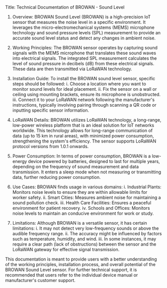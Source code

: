 Title: Technical Documentation of BROWAN - Sound Level

1. Overview:
BROWAN Sound Level (BROWAN) is a high-precision IoT sensor that measures the noise level in a specific environment. It leverages the micro-electromechanical systems (MEMS) microphone technology and sound pressure levels (SPL) measurement to provide an accurate sound level status and detect any changes in ambient noise.

2. Working Principles:
The BROWAN sensor operates by capturing sound signals with the MEMS microphone that translates these sound waves into electrical signals. The integrated SPL measurement calculates the level of sound pressure in decibels (dB) from these electrical signals. These data are then transmitted via LoRaWAN technology.

3. Installation Guide:
To install the BROWAN sound level sensor, specific steps should be followed:
  i. Choose a location where you want to monitor sound levels for ideal placement.
  ii. Fix the sensor on a wall or ceiling using mounting brackets, ensure its microphone is unobstructed.
iii. Connect it to your LoRaWAN network following the manufacturer's instructions, typically involving pairing through scanning a QR code or inputting specific sensor information.

4. LoRaWAN Details:
BROWAN utilizes LoRaWAN technology, a long-range, low-power wireless platform that is an ideal solution for IoT networks worldwide. This technology allows for long-range communication of data (up to 15 km in rural areas), with minimized power consumption, strengthening the system's efficiency. The sensor supports LoRaWAN protocol versions from 1.0.1 onwards.

5. Power Consumption:
In terms of power consumption, BROWAN is a low-energy device powered by batteries, designed to last for multiple years, depending on the frequency of sound measurement and data transmission. It enters a sleep mode when not measuring or transmitting data, further reducing power consumption.

6. Use Cases:
BROWAN finds usage in various domains:
   i. Industrial Plants: Monitors noise levels to ensure they are within allowable limits for worker safety.
  ii. Smart Cities: Measures ambient noise for maintaining a sound pollution check.
 iii. Health Care Facilities: Ensures a peaceful environment for patient recovery.
  iv. Schools and Offices: Monitors noise levels to maintain an conducive environment for work or study.

7. Limitations:
Although BROWAN is a versatile sensor, it has certain limitations:
   i. It may not detect very low-frequency sounds or above the audible frequency range.
  ii. The accuracy might be influenced by factors such as temperature, humidity, and wind.
 iii. In some instances, it may require a clear path (lack of obstructions) between the sensor and the LoRaWAN gateway for effective signal transmission.

This documentation is meant to provide users with a better understanding of the working principles, installation process, and overall potential of the BROWAN Sound Level sensor. For further technical support, it is recommended that users refer to the individual device manual or manufacturer's customer support.